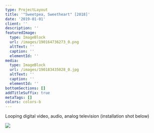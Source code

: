 ```yaml
---
type: ProjectLayout
title: '"Sweetpea, Sweetheart" [2018]'
date: '2019-01-01'
client: ''
description: ''
featuredImage:
  type: ImageBlock
  url: /images/190164736273_0.png
  altText: ''
  caption: ''
  elementId: ''
media:
  type: ImageBlock
  url: /images/190183435028_0.jpg
  altText: ''
  caption: ''
  elementId: ''
bottomSections: []
addTitleSuffix: true
metaTags: []
colors: colors-b
---
```

Looping digital video, audio, analog television (installation shot below)

![](/images/190164736273_1.jpg)
